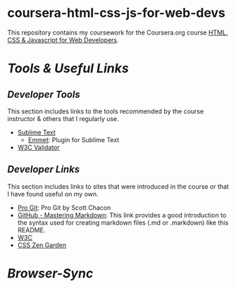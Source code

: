 # coursera-html-css-js-for-web-devs
This repository contains my coursework for the Coursera.org course [HTML, CSS &amp; Javascript for Web Developers](https://www.coursera.org/learn/html-css-javascript-for-web-developers).

# _**Tools &amp; Useful Links**_
## _Developer Tools_
This section includes links to the tools recommended by the course instructor &amp; others that I regularly use.
* [Sublime Text](https://www.sublimetext.com/)
	* [Emmet](http://emmet.io/): Plugin for Sublime Text
* [W3C Validator](https://validator.w3.org/)

## _Developer Links_
This section includes links to sites that were introduced in the course or that I have found useful on my own.
* [Pro Git](https://git-scm.com/book/en/v2): Pro Git by Scott Chacon
* [GitHub - Mastering Markdown](https://guides.github.com/features/mastering-markdown/): This link provides a good introduction to the syntax used for creating markdown files \(.md or .markdown\) like this README.
* [W3C](https://www.w3.org/)
* [CSS Zen Garden](http://www.csszengarden.com/)

# _**Browser-Sync**_

